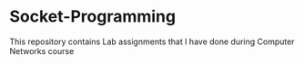 # Socket-Programming
This repository contains Lab assignments that I have done during Computer Networks course
